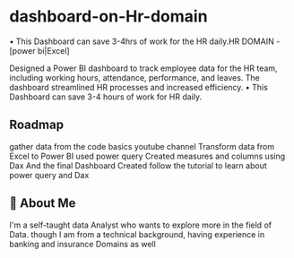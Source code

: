 # dashboard-on-Hr-domain
• This Dashboard can save 3-4hrs of work for the HR daily.HR DOMAIN -[power bi|Excel]

Designed a Power BI dashboard to track employee data for the HR team, including working hours, attendance,
performance, and leaves. The dashboard streamlined HR processes and increased efficiency.
• This Dashboard can save 3-4 hours of work for HR daily.


## Roadmap

gather data from the code basics  youtube channel
Transform data from Excel to Power BI
used power query
Created measures and columns using Dax
And the final Dashboard Created
follow the tutorial to learn about power query and Dax



## 🚀 About Me
I'm a self-taught data Analyst who wants to explore more in the field of Data. though I am from a technical background,
having experience in banking and insurance Domains as well


